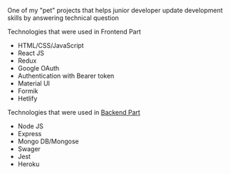 One of my "pet" projects that helps junior developer update development skills by answering technical question

Technologies that were used in Frontend Part
* HTML/CSS/JavaScript
* React JS
* Redux
* Google OAuth
* Authentication with Bearer token
* Material UI
* Formik
* Hetlify

Technologies that were used in [Backend Part](https://github.com/artemdev/FromJuniorToMiddle-backend-)
* Node JS
* Express
* Mongo DB/Mongose
* Swager
* Jest
* Heroku
